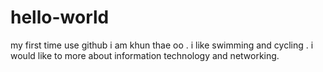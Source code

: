 # hello-world
my first time use github
i am khun thae oo . i like swimming and cycling . i would like to more
about information technology and networking.
